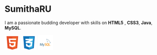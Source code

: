 # SumithaRU

I am a passionate budding developer with skills on **HTML5** , **CSS3**, **Java**, **MySQL**.

<img src="html-5-svgrepo-com.svg" width="50px" height="50px"> <img src="css-3-svgrepo-com.svg" width="50px" height="50px"> <img src="mysql-logo-svgrepo-com.svg" width="50px" height="50px"> 

